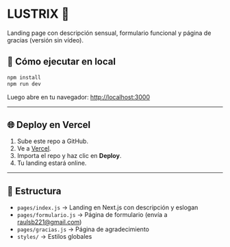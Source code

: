 # LUSTRIX 🚀

Landing page con descripción sensual, formulario funcional y página de gracias (versión sin vídeo).

## 🚀 Cómo ejecutar en local

```bash
npm install
npm run dev
```

Luego abre en tu navegador: [http://localhost:3000](http://localhost:3000)

---

## 🌐 Deploy en Vercel

1. Sube este repo a GitHub.
2. Ve a [Vercel](https://vercel.com/new).
3. Importa el repo y haz clic en **Deploy**.
4. Tu landing estará online.

---

## 📂 Estructura

- `pages/index.js` → Landing en Next.js con descripción y eslogan
- `pages/formulario.js` → Página de formulario (envía a raulsb221@gmail.com)
- `pages/gracias.js` → Página de agradecimiento
- `styles/` → Estilos globales
